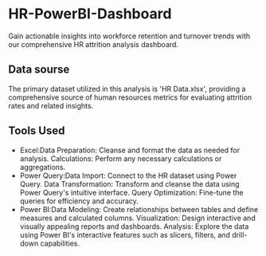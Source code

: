 # HR-PowerBI-Dashboard
Gain actionable insights into workforce retention and turnover trends with our comprehensive HR attrition analysis dashboard.
## Data sourse
The primary dataset utilized in this analysis is 'HR Data.xlsx', providing a comprehensive source of human resources metrics for evaluating attrition rates and related insights.
## Tools Used 
 - Excel:Data Preparation: Cleanse and format the data as needed for analysis.
        Calculations: Perform any necessary calculations or aggregations.
 - Power Query:Data Import: Connect to the HR dataset using Power Query.
              Data Transformation: Transform and cleanse the data using Power Query's intuitive interface.
              Query Optimization: Fine-tune the queries for efficiency and accuracy.
 - Power BI:Data Modeling: Create relationships between tables and define measures and calculated columns.
           Visualization: Design interactive and visually appealing reports and dashboards.
           Analysis: Explore the data using Power BI's interactive features such as slicers, filters, and drill-down capabilities.
